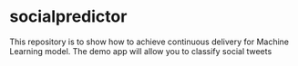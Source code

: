# socialpredictor
This repository is to show how to achieve continuous delivery for Machine Learning model. The demo app will allow you to classify social tweets
